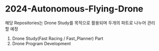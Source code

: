 # 2024-Autonomous-Flying-Drone
  해당 Repositories는 Drone Study를 목적으로 활용되며 두개의 파트로 나누어 관리할 예정
  1. Drone Study(Fast Racing / Fast_Planner) Part
  2. Drone Program Development
